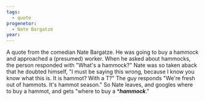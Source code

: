 ```yaml
---
tags:
  - quote
progenetor:
  - Nate Bargatze
year:
---
```

A quote from the comedian Nate Bargatze. He was going to buy a hammock and approached a (presumed) worker. When he asked about hammocks, the person responded with "What's a hammock?"
Nate was so taken aback that he doubted himself,  "I must be saying this wrong, because I know you know what this is. It is hammot? With a T?"
The guy responds "We're fresh out of hammots. It's hammot season."
So Nate leaves, and googles where to buy a hammot, and gets "where to buy a ****hammock***."